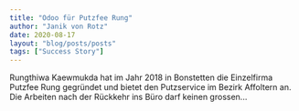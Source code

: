 ```yaml
---
title: "Odoo für Putzfee Rung"
author: "Janik von Rotz"
date: 2020-08-17
layout: "blog/posts/posts"
tags: ["Success Story"]
---
```


Rungthiwa Kaewmukda hat im Jahr 2018 in Bonstetten die Einzelfirma Putzfee Rung gegründet und bietet den Putzservice im Bezirk Affoltern an. Die Arbeiten nach der Rückkehr ins Büro darf keinen grossen...

